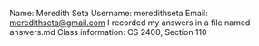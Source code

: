 Name: Meredith Seta
Username: meredithseta
Email: meredithseta@gmail.com
I recorded my answers in a file named answers.md
Class information: CS 2400, Section 110
